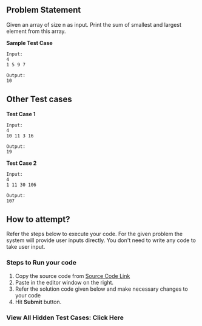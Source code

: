 ## Problem Statement
Given an array of size n as input. Print the sum of smallest and largest element 
from this array.

**Sample Test Case**
```
Input:
4
1 5 9 7

Output:
10
```
## Other Test cases
**Test Case 1**
```
Input:
4
10 11 3 16 

Output:
19
```
**Test Case 2**
```
Input:
4
1 11 30 106 

Output:
107
```

## How to attempt?
Refer the steps below to execute your code.
For the given problem the system will provide user inputs directly. You don't need to write any code to take user input.

### Steps to Run your code

1. Copy the source code from [Source Code Link](https://raw.githubusercontent.com/Aartiarora22/Lab_assignments/main/R2/T1/Main.java)
2. Paste in the editor window on the right.
3. Refer the solution code given below and make necessary changes to your code
4. Hit **Submit** button.

### View All Hidden Test Cases: Click Here
